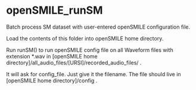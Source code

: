 # openSMILE_runSM
Batch process SM dataset with user-entered openSMILE configuration file.

Load the contents of this folder into openSMILE home directory.

Run runSM() to run openSMILE config file on all Waveform files with
extension *.wav in [openSMILE home directory]/all_audio_files/[URSI]/recorded_audio_files/ .

It will ask for config_file. Just give it the filename. The file should live in [openSMILE home directory]/config .
